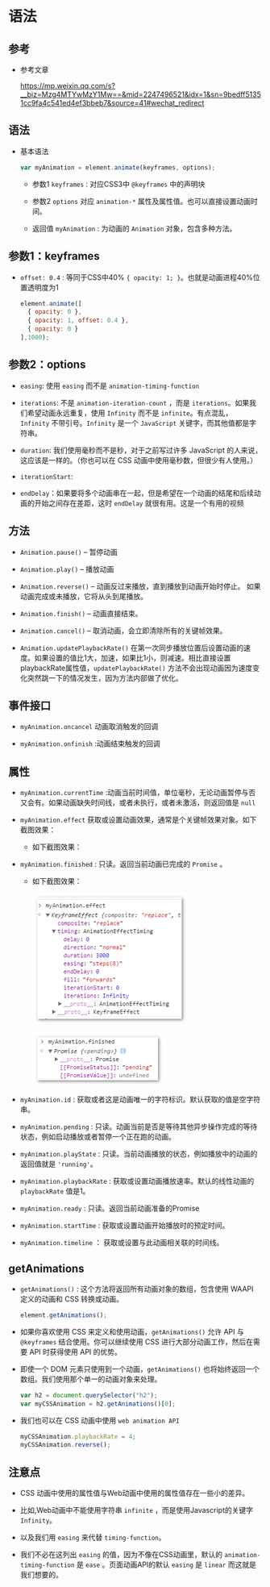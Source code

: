 # 语法

## 参考

  - 参考文章

    <https://mp.weixin.qq.com/s?__biz=Mzg4MTYwMzY1Mw==&mid=2247496521&idx=1&sn=9bedff51351cc9fa4c541ed4ef3bbeb7&source=41#wechat_redirect>

## 语法

  - 基本语法

    ```javascript
    var myAnimation = element.animate(keyframes, options);
    ```

      - 参数1 `keyframes` : 对应CSS3中 `@keyframes` 中的声明块

      - 参数2 `options` 对应 `animation-*` 属性及属性值。也可以直接设置动画时间。

      - 返回值 `myAnimation` : 为动画的 `Animation` 对象，包含多种方法。

## 参数1：keyframes

  - `offset: 0.4` : 等同于CSS中40% `{ opacity: 1; }`。也就是动画进程40%位置透明度为1

    ```javascript
    element.animate([
      { opacity: 0 },
      { opacity: 1, offset: 0.4 },
      { opacity: 0 }
    ],1000);
    ```

## 参数2：options

  - `easing`: 使用 `easing` 而不是 `animation-timing-function`

  - `iterations`: 不是 `animation-iteration-count` ，而是 `iterations`。如果我们希望动画永远重复，使用 `Infinity` 而不是 `infinite`。有点混乱， `Infinity` 不带引号。`Infinity` 是一个 `JavaScript` 关键字，而其他值都是字符串。

  - `duration`: 我们使用毫秒而不是秒，对于之前写过许多 JavaScript 的人来说，这应该是一样的。（你也可以在 CSS 动画中使用毫秒数，但很少有人使用。）

  - `iterationStart`:

  - `endDelay`：如果要将多个动画串在一起，但是希望在一个动画的结尾和后续动画的开始之间存在差距，这时 `endDelay` 就很有用。这是一个有用的视频

## 方法

  - `Animation.pause()` – 暂停动画

  - `Animation.play()` – 播放动画

  - `Animation.reverse()` – 动画反过来播放，直到播放到动画开始时停止。 如果动画完成或未播放，它将从头到尾播放。

  - `Animation.finish()` – 动画直接结束。

  - `Animation.cancel()` – 取消动画，会立即清除所有的关键帧效果。

  - `Animation.updatePlaybackRate()` 在第一次同步播放位置后设置动画的速度。如果设置的值比1大，加速，如果比1小，则减速。相比直接设置playbackRate属性值，`updatePlaybackRate()` 方法不会出现动画因为速度变化突然跳一下的情况发生，因为方法内部做了优化。

## 事件接口

  - `myAnimation.oncancel` 动画取消触发的回调

  - `myAnimation.onfinish` :动画结束触发的回调

## 属性

  - `myAnimation.currentTime` :动画当前时间值，单位毫秒，无论动画暂停与否又会有。如果动画缺失时间线，或者未执行，或者未激活，则返回值是 `null`

  - `myAnimation.effect` 获取或设置动画效果，通常是个关键帧效果对象。如下截图效果：

      - 如下截图效果：

  - `myAnimation.finished` : 只读。返回当前动画已完成的 `Promise` 。

      - 如下截图效果：

        ![](image/myAnimation.effect_WD7ARj4HX3.png)

        ![](image/myAnimation.finished_OxMIQ7wDtX.png)

  - `myAnimation.id` : 获取或者这是动画唯一的字符标识。默认获取的值是空字符串。

  - `myAnimation.pending` : 只读。动画当前是否是等待其他异步操作完成的等待状态，例如启动播放或者暂停一个正在跑的动画。

  - `myAnimation.playState` : 只读。当前动画播放的状态，例如播放中的动画的返回值就是 `'running'`。

  - `myAnimation.playbackRate` : 获取或设置动画播放速率。默认的线性动画的 `playbackRate` 值是1。

  - `myAnimation.ready` : 只读。返回当前动画准备的Promise

  - `myAnimation.startTime` : 获取或设置动画开始播放时的预定时间。

  - `myAnimation.timeline` ： 获取或设置与此动画相关联的时间线。

## getAnimations

  - `getAnimations()` : 这个方法将返回所有动画对象的数组，包含使用 WAAPI 定义的动画和 CSS 转换或动画。

    ```javascript
    element.getAnimations();
    ```

  - 如果你喜欢使用 CSS 来定义和使用动画，`getAnimations()` 允许 API 与 `@keyframes` 结合使用。你可以继续使用 CSS 进行大部分动画工作，然后在需要 API 时获得使用 API 的优势。

  - 即使一个 DOM 元素只使用到一个动画，`getAnimations()` 也将始终返回一个数组。我们使用那个单一的动画对象来处理。

    ```javascript
    var h2 = document.querySelector("h2");
    var myCSSAnimation = h2.getAnimations()[0];
    ```

  - 我们也可以在 CSS 动画中使用 `web animation API`

    ```javascript
    myCSSAnimation.playbackRate = 4;
    myCSSAnimation.reverse();
    ```

## 注意点

  - CSS 动画中使用的属性值与Web动画中使用的属性值存在一些小的差异。

  - 比如,Web动画中不能使用字符串 `infinite` ，而是使用Javascript的关键字 `Infinity`。

  - 以及我们用 `easing` 来代替 `timing-function`。

  - 我们不必在这列出 `easing` 的值，因为不像在CSS动画里，默认的 `animation-timing-function` 是 `ease` 。页面动画API的默认 `easing` 是 `linear` 而这就是我们想要的。
